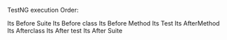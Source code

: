 TestNG execution Order:

Its Before Suite
Its Before class
Its Before Method
Its Test
Its AfterMethod
Its Afterclass
Its After test
Its After Suite